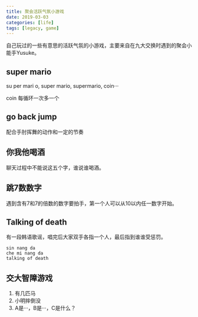 ```yaml
---
title: 聚会活跃气氛小游戏
date: 2019-03-03
categories: [life]
tags: [legacy, game]
---
```


自己玩过的一些有意思的活跃气氛的小游戏，主要来自在九大交换时遇到的聚会小能手Yusuke。

## super mario

su per mari o, super mario, supermario, coin···

coin 每循环一次多一个

## go back jump

配合手肘挥舞的动作和一定的节奏

## 你我他喝酒

聊天过程中不能说这五个字，谁说谁喝酒。

## 跳7数数字

遇到含有7和7的倍数的数字要拍手，第一个人可以从10以内任一数字开始。

## Talking of death

有一段韩语歌谣，唱完后大家双手各指一个人，最后指到谁谁受惩罚。

```
sin nang da
che mi nang da
talking of death
```

## 交大智障游戏

1. 有几匹马
2. 小明摔倒没
3. A是···，B是···，C是什么？